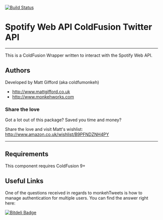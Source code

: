 [![Build Status](https://travis-ci.org/coldfumonkeh/Spotify-Web-API.svg?branch=master)](https://travis-ci.org/coldfumonkeh/Spotify-Web-API)

# Spotify Web API ColdFusion Twitter API

---

This is a ColdFusion Wrapper written to interact with the Spotify Web API.

## Authors

Developed by Matt Gifford (aka coldfumonkeh)

- http://www.mattgifford.co.uk
- http://www.monkehworks.com


### Share the love

Got a lot out of this package? Saved you time and money?

Share the love and visit Matt's wishlist: http://www.amazon.co.uk/wishlist/B9PFNDZNH4PY

---

## Requirements

This component requires ColdFusion 9+

## Useful Links

One of the questions received in regards to monkehTweets is how to manage authentication for multiple users.
You can find the answer right here:

[![Bitdeli Badge](https://d2weczhvl823v0.cloudfront.net/coldfumonkeh/spotify-web-api/trend.png)](https://bitdeli.com/free "Bitdeli Badge")
